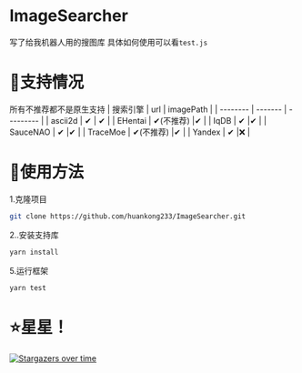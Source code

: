 # ImageSearcher
写了给我机器人用的搜图库
具体如何使用可以看`test.js`

# 🚀支持情况
所有不推荐都不是原生支持
| 搜索引擎  | url      | imagePath |
| -------- | -------  | --------- |
| ascii2d  | ✔        | ✔        |
| EHentai  | ✔(不推荐) |✔         |
| IqDB     | ✔        |✔         |
| SauceNAO | ✔        |✔         |
| TraceMoe | ✔(不推荐) |✔         |
| Yandex   | ✔        |❌        |

# 🎉使用方法
1.克隆项目
~~~sh
git clone https://github.com/huankong233/ImageSearcher.git
~~~

2..安装支持库
~~~sh
yarn install
~~~

5.运行框架
~~~sh
yarn test
~~~

# ⭐星星！
[![Stargazers over time](https://starchart.cc/huankong233/ImageSearcher.svg)](https://starchart.cc/huankong233/ImageSearcher)
